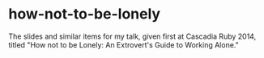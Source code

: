 how-not-to-be-lonely
====================

The slides and similar items for my talk, given first at Cascadia Ruby 2014, titled "How not to be Lonely: An Extrovert's Guide to Working Alone."
